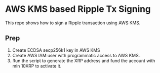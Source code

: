 # AWS KMS based Ripple Tx Signing
This repo shows how to sign a Ripple transaction using AWS KMS. 

## Prep
1. Create ECDSA secp256k1 key in AWS KMS
2. Create AWS IAM user with programmatic access to AWS KMS.
3. Run the script to generate the XRP address and fund the account with min 10XRP to activate it.
